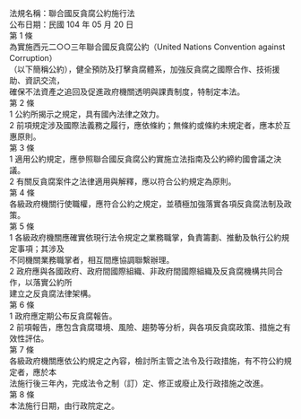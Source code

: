 法規名稱：聯合國反貪腐公約施行法  
公布日期：民國 104 年 05 月 20 日  
第 1 條  
為實施西元二○○三年聯合國反貪腐公約（United Nations Convention against Corruption）  
（以下簡稱公約），健全預防及打擊貪腐體系，加強反貪腐之國際合作、技術援助、資訊交流，  
確保不法資產之追回及促進政府機關透明與課責制度，特制定本法。  
第 2 條  
1 公約所揭示之規定，具有國內法律之效力。  
2 前項規定涉及國際法義務之履行，應依條約；無條約或條約未規定者，應本於互惠原則。  
第 3 條  
1 適用公約規定，應參照聯合國反貪腐公約實施立法指南及公約締約國會議之決議。  
2 有關反貪腐案件之法律適用與解釋，應以符合公約規定為原則。  
第 4 條  
各級政府機關行使職權，應符合公約之規定，並積極加強落實各項反貪腐法制及政策。  
第 5 條  
1 各級政府機關應確實依現行法令規定之業務職掌，負責籌劃、推動及執行公約規定事項；其涉及  
不同機關業務職掌者，相互間應協調聯繫辦理。  
2 政府應與各國政府、政府間國際組織、非政府間國際組織及反貪腐機構共同合作，以落實公約所  
建立之反貪腐法律架構。  
第 6 條  
1 政府應定期公布反貪腐報告。  
2 前項報告，應包含貪腐環境、風險、趨勢等分析，與各項反貪腐政策、措施之有效性評估。  
第 7 條  
各級政府機關應依公約規定之內容，檢討所主管之法令及行政措施，有不符公約規定者，應於本  
法施行後三年內，完成法令之制（訂）定、修正或廢止及行政措施之改進。  
第 8 條  
本法施行日期，由行政院定之。  


